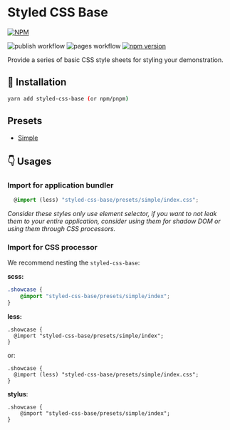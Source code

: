 # Styled CSS Base

[![NPM](https://nodei.co/npm/styled-css-base.png?downloads=true&downloadRank=true&stars=true)](https://nodei.co/npm/styled-css-base/)

![publish workflow](https://github.com/zheeeng/styled-css-base/actions/workflows/publish.yml/badge.svg)
![pages workflow](https://github.com/zheeeng/styled-css-base/actions/workflows/pages.yml/badge.svg)
[![npm version](https://img.shields.io/npm/v/styled-css-base.svg)](https://www.npmjs.com/package/styled-css-base)

Provide a series of basic CSS style sheets for styling your demonstration.

## 🧩  Installation

```bash
yarn add styled-css-base (or npm/pnpm)
```

## Presets

* [Simple](https://styled-css-base.zheeeng.me/#/simple)

## 👇 Usages

### Import for application bundler

```ts
  @import (less) "styled-css-base/presets/simple/index.css";

```

_Consider these styles only use element selector, if you want to not leak them to your entire application, consider using them for shadow DOM or using them through CSS processors._

### Import for CSS processor

We recommend nesting the `styled-css-base`:

__scss:__

```scss
.showcase {
    @import "styled-css-base/presets/simple/index";
}
```

__less:__

```less
.showcase {
  @import "styled-css-base/presets/simple/index";
}
```

or:

```less
.showcase {
  @import (less) "styled-css-base/presets/simple/index.css";
}
```

__stylus__:

```less
.showcase {
    @import "styled-css-base/presets/simple/index";
}
```
